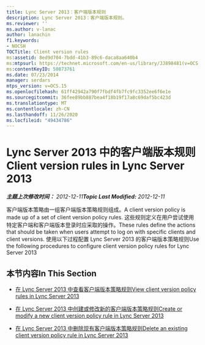 ```yaml
---
title: Lync Server 2013：客户端版本规则
description: Lync Server 2013：客户端版本规则。
ms.reviewer: ''
ms.author: v-lanac
author: lanachin
f1.keywords:
- NOCSH
TOCTitle: Client version rules
ms:assetid: 8ed9d704-7bdd-41b3-89c6-daca8aa640b4
ms:mtpsurl: https://technet.microsoft.com/en-us/library/JJ898481(v=OCS.15)
ms:contentKeyID: 50873761
ms.date: 07/23/2014
manager: serdars
mtps_version: v=OCS.15
ms.openlocfilehash: 61ff42942a790f7fbdf4fb7fc9fc3352ee6f6e1e
ms.sourcegitcommit: 36fee89bb887bea4f18b19f17a8c69daf5bc423d
ms.translationtype: MT
ms.contentlocale: zh-CN
ms.lasthandoff: 11/26/2020
ms.locfileid: "49434786"
---
```

# <a name="client-version-rules-in-lync-server-2013"></a><span data-ttu-id="7dddd-103">Lync Server 2013 中的客户端版本规则</span><span class="sxs-lookup"><span data-stu-id="7dddd-103">Client version rules in Lync Server 2013</span></span>

<div data-xmlns="http://www.w3.org/1999/xhtml">

<div class="topic" data-xmlns="http://www.w3.org/1999/xhtml" data-msxsl="urn:schemas-microsoft-com:xslt" data-cs="https://msdn.microsoft.com/">

<div data-asp="https://msdn2.microsoft.com/asp">



</div>

<div id="mainSection">

<div id="mainBody"><span data-ttu-id="7dddd-104">

<span> </span></span><span class="sxs-lookup"><span data-stu-id="7dddd-104">

<span> </span></span></span>

<span data-ttu-id="7dddd-105">_**主题上次修改时间：** 2012-12-11_</span><span class="sxs-lookup"><span data-stu-id="7dddd-105">_**Topic Last Modified:** 2012-12-11_</span></span>

<span data-ttu-id="7dddd-106">客户端版本策略由一组客户端版本策略规则组成。</span><span class="sxs-lookup"><span data-stu-id="7dddd-106">A client version policy is made up of a set of client version policy rules.</span></span> <span data-ttu-id="7dddd-107">这些规则定义在用户尝试使用特定客户端和客户端版本登录时应采取的操作。</span><span class="sxs-lookup"><span data-stu-id="7dddd-107">These rules define the actions that should be taken when users attempt to log on with specific clients and client versions.</span></span> <span data-ttu-id="7dddd-108">使用以下过程配置 Lync Server 2013 的客户端版本策略规则</span><span class="sxs-lookup"><span data-stu-id="7dddd-108">Use the following procedures to configure client version policy rules for Lync Server 2013</span></span>

<div>

## <a name="in-this-section"></a><span data-ttu-id="7dddd-109">本节内容</span><span class="sxs-lookup"><span data-stu-id="7dddd-109">In This Section</span></span>

  - [<span data-ttu-id="7dddd-110">在 Lync Server 2013 中查看客户端版本策略规则</span><span class="sxs-lookup"><span data-stu-id="7dddd-110">View client version policy rules in Lync Server 2013</span></span>](lync-server-2013-view-client-version-policy-rules.md)

  - [<span data-ttu-id="7dddd-111">在 Lync Server 2013 中创建或修改新的客户端版本策略规则</span><span class="sxs-lookup"><span data-stu-id="7dddd-111">Create or modify a new client version policy rule in Lync Server 2013</span></span>](lync-server-2013-create-or-modify-a-new-client-version-policy-rule.md)

  - [<span data-ttu-id="7dddd-112">在 Lync Server 2013 中删除现有客户端版本策略规则</span><span class="sxs-lookup"><span data-stu-id="7dddd-112">Delete an existing client version policy rule in Lync Server 2013</span></span>](lync-server-2013-delete-an-existing-client-version-policy-rule.md)

<span data-ttu-id="7dddd-113"></div>

</div>

<span> </span>

</div>

</div>

</span><span class="sxs-lookup"><span data-stu-id="7dddd-113"></div>

</div>

<span> </span>

</div>

</div>

</span></span></div>

